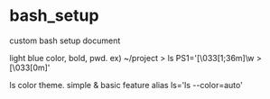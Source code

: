 # bash_setup
custom bash setup document

light blue color, bold, pwd. ex) ~/project > ls
PS1='\[\033[1;36m\]\w > \[\033[0m\]'

ls color theme. simple & basic feature
alias ls='ls --color=auto'
